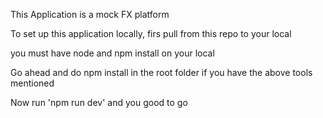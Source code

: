 This Application is a mock FX platform

To set up this application locally, firs pull from this repo to your local

you must have node and npm install on your local

Go ahead and do npm install in the root folder if you have the above tools mentioned

Now run 'npm run dev' and you good to go

